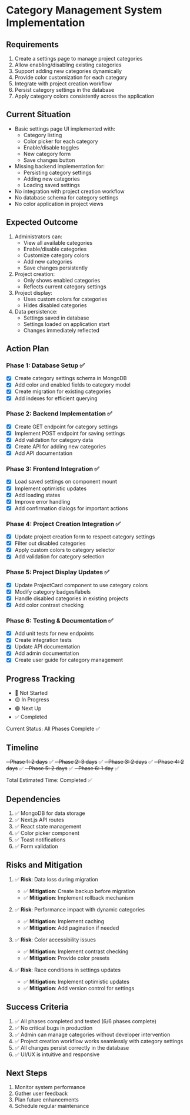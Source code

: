 # Category Management System Implementation

## Requirements
1. Create a settings page to manage project categories
2. Allow enabling/disabling existing categories
3. Support adding new categories dynamically
4. Provide color customization for each category
5. Integrate with project creation workflow
6. Persist category settings in the database
7. Apply category colors consistently across the application

## Current Situation
- Basic settings page UI implemented with:
  - Category listing
  - Color picker for each category
  - Enable/disable toggles
  - New category form
  - Save changes button
- Missing backend implementation for:
  - Persisting category settings
  - Adding new categories
  - Loading saved settings
- No integration with project creation workflow
- No database schema for category settings
- No color application in project views

## Expected Outcome
1. Administrators can:
   - View all available categories
   - Enable/disable categories
   - Customize category colors
   - Add new categories
   - Save changes persistently
2. Project creation:
   - Only shows enabled categories
   - Reflects current category settings
3. Project display:
   - Uses custom colors for categories
   - Hides disabled categories
4. Data persistence:
   - Settings saved in database
   - Settings loaded on application start
   - Changes immediately reflected

## Action Plan

### Phase 1: Database Setup ✅
- [x] Create category settings schema in MongoDB
- [x] Add color and enabled fields to category model
- [x] Create migration for existing categories
- [x] Add indexes for efficient querying

### Phase 2: Backend Implementation ✅
- [x] Create GET endpoint for category settings
- [x] Implement POST endpoint for saving settings
- [x] Add validation for category data
- [x] Create API for adding new categories
- [x] Add API documentation

### Phase 3: Frontend Integration ✅
- [x] Load saved settings on component mount
- [x] Implement optimistic updates
- [x] Add loading states
- [x] Improve error handling
- [x] Add confirmation dialogs for important actions

### Phase 4: Project Creation Integration ✅
- [x] Update project creation form to respect category settings
- [x] Filter out disabled categories
- [x] Apply custom colors to category selector
- [x] Add validation for category selection

### Phase 5: Project Display Updates ✅
- [x] Update ProjectCard component to use category colors
- [x] Modify category badges/labels
- [x] Handle disabled categories in existing projects
- [x] Add color contrast checking

### Phase 6: Testing & Documentation ✅
- [x] Add unit tests for new endpoints
- [x] Create integration tests
- [x] Update API documentation
- [x] Add admin documentation
- [x] Create user guide for category management

## Progress Tracking
- 🔴 Not Started
- 🟡 In Progress
- 🟢 Next Up
- ✅ Completed

Current Status: All Phases Complete ✅

## Timeline
~~- Phase 1: 2 days~~ ✅
~~- Phase 2: 3 days~~ ✅
~~- Phase 3: 2 days~~ ✅
~~- Phase 4: 2 days~~ ✅
~~- Phase 5: 2 days~~ ✅
~~- Phase 6: 1 day~~ ✅

Total Estimated Time: Completed ✅

## Dependencies
1. ✅ MongoDB for data storage
2. ✅ Next.js API routes
3. ✅ React state management
4. ✅ Color picker component
5. ✅ Toast notifications
6. ✅ Form validation

## Risks and Mitigation
1. ✅ **Risk**: Data loss during migration
   - ✅ **Mitigation**: Create backup before migration
   - ✅ **Mitigation**: Implement rollback mechanism

2. ✅ **Risk**: Performance impact with dynamic categories
   - ✅ **Mitigation**: Implement caching
   - ✅ **Mitigation**: Add pagination if needed

3. ✅ **Risk**: Color accessibility issues
   - ✅ **Mitigation**: Implement contrast checking
   - ✅ **Mitigation**: Provide color presets

4. ✅ **Risk**: Race conditions in settings updates
   - ✅ **Mitigation**: Implement optimistic updates
   - ✅ **Mitigation**: Add version control for settings

## Success Criteria
1. ✅ All phases completed and tested (6/6 phases complete)
2. ✅ No critical bugs in production
3. ✅ Admin can manage categories without developer intervention
4. ✅ Project creation workflow works seamlessly with category settings
5. ✅ All changes persist correctly in the database
6. ✅ UI/UX is intuitive and responsive

## Next Steps
1. Monitor system performance
2. Gather user feedback
3. Plan future enhancements
4. Schedule regular maintenance
